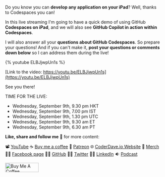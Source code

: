 Do you know you can __develop any application on your iPad__? Well, thanks to Codespaces you can!

In this live streaming I'm going to have a quick demo of using GitHub __Codespaces on iPad__, and we will also see __GitHub Copilot in action within Codespaces__.

I will also answer all your __questions about GitHub Codespaces__. So prepare your questions! And if you can't make it, __post your questions or comments down below__ so I can address them during the live!

{% youtube ELBJjwpUn1s %}

[Link to the video: https://youtu.be/ELBJjwpUn1s](https://youtu.be/ELBJjwpUn1s)

See you there!

TIME FOR THE LIVE:

- Wednesday, September 9th, 9.30 pm HKT
- Wednesday, September 9th, 7.00 pm IST
- Wednesday, September 9th, 1.30 pm UTC
- Wednesday, September 9th, 9.30 am ET
- Wednesday, September 9th, 6.30 am PT

__Like, share and follow me__ 🚀 for more content:

📽 [YouTube](https://www.youtube.com/CoderDave)
☕ [Buy me a coffee](https://buymeacoffee.com/CoderDave)
💖 [Patreon](https://patreon.com/CoderDave)
🌐 [CoderDave.io Website](https://coderdave.io)
👕 [Merch](https://geni.us/cdmerch)
👦🏻 [Facebook page](https://www.facebook.com/CoderDaveYT)
🐱‍💻 [GitHub](https://github.com/n3wt0n)
👲🏻 [Twitter](https://www.twitter.com/davide.benvegnu)
👴🏻 [LinkedIn](https://www.linkedin.com/in/davidebenvegnu/)
🔉 [Podcast](https://geni.us/cdpodcast)

<a href="https://www.buymeacoffee.com/CoderDave" target="_blank"><img src="https://cdn.buymeacoffee.com/buttons/v2/default-yellow.png" alt="Buy Me A Coffee" style="height: 30px !important; width: 108px !important;" ></a>
